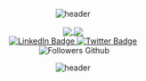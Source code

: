 <div id="header" align="center">

  ![header](https://capsule-render.vercel.app/api?color=gradient&customColorList=0,2,2,5,30&section=header)

  
  <a href="#">
    <img src="https://github-readme-stats.vercel.app/api?username=acuervoa&show_icons=true&count_private=true&rank_icon=github" align="center"/>
  </a>
  <a href="#">
    <img src="https://github-readme-stats.vercel.app/api/top-langs/?username=acuervoa&layout=compact&langs_count=10" align="center"/>
  </a>
  
   
<div id="badges">
  <a href="https://www.linkedin.com/in/acuervoa">
  <img src="https://img.shields.io/badge/LinkedIn-blue?style=for-the-badge&logo=linkedin&logoColor=white" alt="LinkedIn Badge"/>
  </a>
  <a href="https://twitter.com/acuervoa">
  <img src="https://img.shields.io/badge/Twitter-blue?style=for-the-badge&logo=twitter&logoColor=white" alt="Twitter Badge"/>
  </a>
</div>
<img src="https://komarev.com/ghpvc/?username=acuervoa&style=flat-square&color=blue" alt=""/>
<img src="https://img.shields.io/github/followers/acuervoa?style=social" alt="Followers Github"/>
 
![header](https://capsule-render.vercel.app/api?color=gradient&customColorList=30,5,2,2,0&section=footer)

 
</div>
